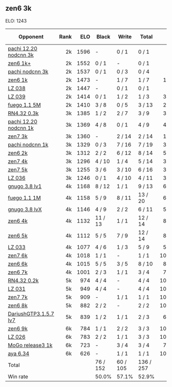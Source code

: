 ## zen6 3k ##

ELO: 1243

Opponent | Rank | ELO | Black | Write | Total | Win rate
---------|-----:|----:|-------|-------|-------|-------:
[pachi 12.20 nodcnn 3k](pachi%2012.20%20nodcnn%203k.md) | 2k | 1596 | - | 0 / 1 | 0 / 1 | 0.0%
[zen6 1k+](zen6%201k+.md) | 2k | 1552 | 0 / 1 | - | 0 / 1 | 0.0%
[pachi nodcnn 3k](pachi%20nodcnn%203k.md) | 2k | 1537 | 0 / 1 | 0 / 3 | 0 / 4 | 0.0%
[zen6 1k](zen6%201k.md) | 2k | 1473 | - | 1 / 7 | 1 / 7 | 14.3%
[LZ 038](LZ%20038.md) | 2k | 1447 | - | 0 / 1 | 0 / 1 | 0.0%
[LZ 039](LZ%20039.md) | 2k | 1414 | 0 / 1 | 1 / 2 | 1 / 3 | 33.3%
[fuego 1.1 5M](fuego%201.1%205M.md) | 2k | 1410 | 3 / 8 | 0 / 5 | 3 / 13 | 23.1%
[RN4.32 0.3k](RN4.32%200.3k.md) | 3k | 1385 | 1 / 2 | 2 / 7 | 3 / 9 | 33.3%
[pachi 12.20 nodcnn 1k](pachi%2012.20%20nodcnn%201k.md) | 3k | 1369 | 4 / 8 | 0 / 1 | 4 / 9 | 44.4%
[zen7 3k](zen7%203k.md) | 3k | 1360 | - | 2 / 14 | 2 / 14 | 14.3%
[pachi nodcnn 1k](pachi%20nodcnn%201k.md) | 3k | 1329 | 0 / 3 | 7 / 16 | 7 / 19 | 36.8%
[zen6 2k](zen6%202k.md) | 3k | 1312 | 2 / 2 | 6 / 12 | 8 / 14 | 57.1%
[zen7 4k](zen7%204k.md) | 3k | 1296 | 4 / 10 | 1 / 4 | 5 / 14 | 35.7%
[zen7 5k](zen7%205k.md) | 3k | 1255 | 3 / 6 | 3 / 10 | 6 / 16 | 37.5%
[LZ 036](LZ%20036.md) | 3k | 1246 | 0 / 1 | 4 / 10 | 4 / 11 | 36.4%
[gnugo 3.8 lv1](gnugo%203.8%20lv1.md) | 4k | 1168 | 8 / 12 | 1 / 1 | 9 / 13 | 69.2%
[fuego 1.1 1M](fuego%201.1%201M.md) | 4k | 1158 | 5 / 9 | 8 / 11 | 13 / 20 | 65.0%
[gnugo 3.8 lvX](gnugo%203.8%20lvX.md) | 4k | 1146 | 4 / 9 | 2 / 2 | 6 / 11 | 54.5%
[zen6 4k](zen6%204k.md) | 4k | 1132 | 11 / 13 | 1 / 1 | 12 / 14 | 85.7%
[zen6 5k](zen6%205k.md) | 4k | 1112 | 5 / 5 | 7 / 9 | 12 / 14 | 85.7%
[LZ 033](LZ%20033.md) | 4k | 1077 | 4 / 6 | 1 / 3 | 5 / 9 | 55.6%
[zen7 6k](zen7%206k.md) | 4k | 1018 | 1 / 1 | - | 1 / 1 | 100.0%
[zen6 6k](zen6%206k.md) | 4k | 1015 | 5 / 5 | 3 / 5 | 8 / 10 | 80.0%
[zen6 7k](zen6%207k.md) | 4k | 1001 | 2 / 3 | 1 / 1 | 3 / 4 | 75.0%
[RN4.32 0.2k](RN4.32%200.2k.md) | 5k | 974 | 4 / 4 | - | 4 / 4 | 100.0%
[LZ 031](LZ%20031.md) | 5k | 949 | 4 / 4 | - | 4 / 4 | 100.0%
[zen7 7k](zen7%207k.md) | 5k | 909 | - | 1 / 1 | 1 / 1 | 100.0%
[zen6 8k](zen6%208k.md) | 5k | 882 | 2 / 2 | - | 2 / 2 | 100.0%
[DariushGTP3.1.5.7 lv7](DariushGTP3.1.5.7%20lv7.md) | 5k | 839 | 1 / 2 | 1 / 1 | 2 / 3 | 66.7%
[zen6 9k](zen6%209k.md) | 6k | 784 | 1 / 1 | 2 / 2 | 3 / 3 | 100.0%
[LZ 026](LZ%20026.md) | 6k | 783 | 2 / 2 | 1 / 1 | 3 / 3 | 100.0%
[MoGo release3 1k](MoGo%20release3%201k.md) | 6k | 723 | - | 3 / 4 | 3 / 4 | 75.0%
[aya 6.34](aya%206.34.md) | 6k | 626 | - | 1 / 1 | 1 / 1 | 100.0%
Total | | | 76 / 152 | 60 / 105 | 136 / 257 | 
Win rate| | | 50.0% | 57.1% | 52.9% | 
